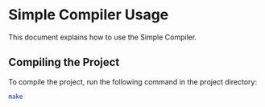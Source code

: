 # Simple Compiler Usage

This document explains how to use the Simple Compiler.

## Compiling the Project

To compile the project, run the following command in the project directory:

```bash
make
